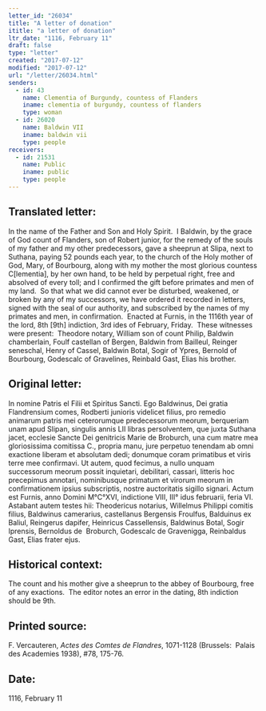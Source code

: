 ```yaml
---
letter_id: "26034"
title: "A letter of donation"
ititle: "a letter of donation"
ltr_date: "1116, February 11"
draft: false
type: "letter"
created: "2017-07-12"
modified: "2017-07-12"
url: "/letter/26034.html"
senders:
  - id: 43
    name: Clementia of Burgundy, countess of Flanders
    iname: clementia of burgundy, countess of flanders
    type: woman
  - id: 26020
    name: Baldwin VII
    iname: baldwin vii
    type: people
receivers:
  - id: 21531
    name: Public
    iname: public
    type: people
---
```

<h2> Translated letter:</h2><p>In the name of the Father and Son and Holy Spirit.&nbsp; I Baldwin, by the grace of God count of Flanders, son of Robert junior, for the remedy of the souls of my father and my other predecessors, gave a sheeprun at Slipa, next to Suthana, paying 52 pounds each year, to the church of the Holy mother of God, Mary, of Bourbourg, along with my mother the most glorious countess C[lementia], by her own hand, to be held by perpetual right, free and absolved of every toll; and I confirmed the gift before primates and men of my land.&nbsp; So that what we did cannot ever be disturbed, weakened, or broken by any of my successors, we have ordered it recorded in letters, signed with the seal of our authority, and subscribed by the names of my primates and men, in confirmation.&nbsp; Enacted at Furnis, in the 1116th year of&nbsp; the lord, 8th [9th] indiction, 3rd ides of February, Friday.&nbsp; These witnesses were present:&nbsp; Theodore notary, William son of count Philip, Baldwin chamberlain, Foulf castellan of Bergen, Baldwin from Bailleul, Reinger seneschal, Henry of Cassel, Baldwin Botal, Sogir of Ypres, Bernold of Bourbourg, Godescalc of Gravelines, Reinbald Gast, Elias his brother.</p><h2 class="mt-4"> Original letter:</h2><p>In nomine Patris el Filii et Spiritus Sancti. Ego Baldwinus, Dei gratia Flandrensium comes, Rodberti junioris videlicet filius, pro remedio animarum patris mei ceterorumque predecessorum meorum, berqueriam unam apud Slipan, singulis annis LII libras persolventem, que juxta Suthana jacet, ecclesie Sancte Dei genitricis Marie de Broburch, una cum matre mea gloriosissima comitissa C., propria manu, jure perpetuo tenendam ab omni exactione liberam et absolutam dedi; donumque coram primatibus et viris terre mee confirmavi. Ut autem, quod fecimus, a nullo unquam successorum meorum possit inquietari, debilitari, cassari, litteris hoc precepimus annotari, nominibusque primatum et virorum meorum in confirmationem ipsius subscriptis, nostre auctoritatis sigillo signari. Actum est Furnis, anno Domini M°C°XVI, indictione VIII, III° idus februarii, feria VI. Astabant autem testes hii: Theodericus notarius, Willelmus Philippi comitis filius, Baldwinus camerarius, castellanus Bergensis Froulfus, Balduinus ex Baliul, Reingerus dapifer, Heinricus Cassellensis, Baldwinus Botal, Sogir Iprensis, Bernoldus de &nbsp;Broburch, Godescalc de Gravenigga, Reinbaldus Gast, Elias frater ejus.</p><h2 class="mt-4"> Historical context:</h2><p>The count and his mother give a sheeprun to the abbey of Bourbourg, free of any exactions.&nbsp; The editor notes an error in the dating, 8th indiction should be 9th.</p><h2 class="mt-4"> Printed source:</h2><p>F. Vercauteren,&nbsp;<i>Actes des Comtes de Flandres</i>, 1071-1128 (Brussels:&nbsp; Palais des Academies 1938),&nbsp;#78, 175-76.&nbsp;</p><h2 class="mt-4"> Date:</h2>1116, February 11